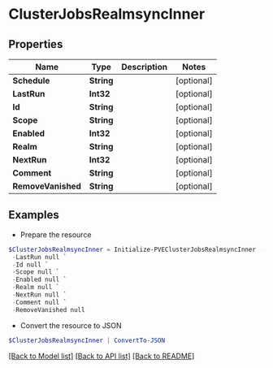 # ClusterJobsRealmsyncInner
## Properties

Name | Type | Description | Notes
------------ | ------------- | ------------- | -------------
**Schedule** | **String** |  | [optional] 
**LastRun** | **Int32** |  | [optional] 
**Id** | **String** |  | [optional] 
**Scope** | **String** |  | [optional] 
**Enabled** | **Int32** |  | [optional] 
**Realm** | **String** |  | [optional] 
**NextRun** | **Int32** |  | [optional] 
**Comment** | **String** |  | [optional] 
**RemoveVanished** | **String** |  | [optional] 

## Examples

- Prepare the resource
```powershell
$ClusterJobsRealmsyncInner = Initialize-PVEClusterJobsRealmsyncInner  -Schedule null `
 -LastRun null `
 -Id null `
 -Scope null `
 -Enabled null `
 -Realm null `
 -NextRun null `
 -Comment null `
 -RemoveVanished null
```

- Convert the resource to JSON
```powershell
$ClusterJobsRealmsyncInner | ConvertTo-JSON
```

[[Back to Model list]](../README.md#documentation-for-models) [[Back to API list]](../README.md#documentation-for-api-endpoints) [[Back to README]](../README.md)

